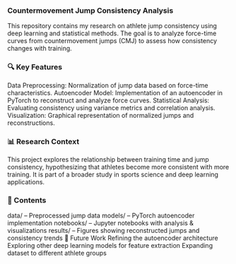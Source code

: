 ### Countermovement Jump Consistency Analysis
This repository contains my research on athlete jump consistency using deep learning and statistical methods. The goal is to analyze force-time curves from countermovement jumps (CMJ) to assess how consistency changes with training.

### 🔍 Key Features
Data Preprocessing: Normalization of jump data based on force-time characteristics.
Autoencoder Model: Implementation of an autoencoder in PyTorch to reconstruct and analyze force curves.
Statistical Analysis: Evaluating consistency using variance metrics and correlation analysis.
Visualization: Graphical representation of normalized jumps and reconstructions.
### 📊 Research Context
This project explores the relationship between training time and jump consistency, hypothesizing that athletes become more consistent with more training. It is part of a broader study in sports science and deep learning applications.

### 📂 Contents
data/ – Preprocessed jump data
models/ – PyTorch autoencoder implementation
notebooks/ – Jupyter notebooks with analysis & visualizations
results/ – Figures showing reconstructed jumps and consistency trends
🚀 Future Work
Refining the autoencoder architecture
Exploring other deep learning models for feature extraction
Expanding dataset to different athlete groups
